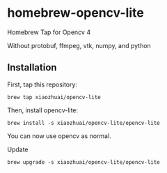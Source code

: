 # homebrew-opencv-lite

Homebrew Tap for Opencv 4

Without protobuf, ffmpeg, vtk, numpy, and python

## Installation

First, tap this repository:

```
brew tap xiaozhuai/opencv-lite
```

Then, install opencv-lite:

```
brew install -s xiaozhuai/opencv-lite/opencv-lite
```

You can now use opencv as normal.

Update

```
brew upgrade -s xiaozhuai/opencv-lite/opencv-lite
```

